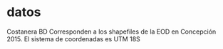 # datos
Costanera BD
Corresponden a los shapefiles de la EOD en Concepción 2015. El sistema de coordenadas es UTM 18S
